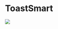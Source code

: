 # ToastSmart
 
[![](https://jitpack.io/v/jamesnyakush/Toaster.svg)](https://jitpack.io/#jamesnyakush/Toaster)

